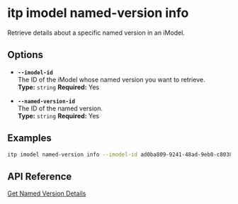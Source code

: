 # itp imodel named-version info

Retrieve details about a specific named version in an iModel.

## Options

- **`--imodel-id`**  
  The ID of the iModel whose named version you want to retrieve.  
  **Type:** `string` **Required:** Yes

- **`--named-version-id`**  
  The ID of the named version.  
  **Type:** `string` **Required:** Yes

## Examples

```bash
itp imodel named-version info --imodel-id ad0ba809-9241-48ad-9eb0-c8038c1a1d51 --named-version-id bf4d8b36-25d7-4b72-b38b-12c1f0325f42
```

## API Reference

[Get Named Version Details](https://developer.bentley.com/apis/imodels-v2/operations/get-imodel-named-version-details/)
